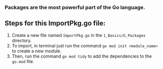 ### Packages are the most powerful part of the Go language.

## Steps for this ImportPkg.go file:
1. Create a new file named `ImportPkg.go` in the `1_Basics/G_Packages` directory.
2. To import, in terminal just run the command `go mod init <module_name>` to create a new module.
3. Then, run the command `go mod tidy` to add the dependencies to the `go.mod` file.